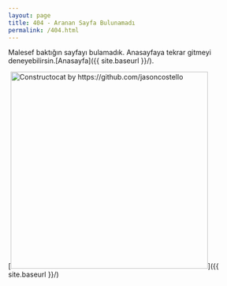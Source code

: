 ```yaml
---
layout: page
title: 404 - Aranan Sayfa Bulunamadı
permalink: /404.html
---
```


Malesef baktığın sayfayı bulamadık. Anasayfaya tekrar gitmeyi deneyebilirsin.[Anasayfa]({{ site.baseurl }}/).

[<img src="{{ site.baseurl }}/images/404.jpg" alt="Constructocat by https://github.com/jasoncostello" style="width: 400px;"/>]({{ site.baseurl }}/)
